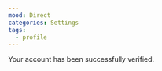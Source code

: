 ```yaml
---
mood: Direct
categories: Settings
tags:
  - profile
---
```

Your account has been successfully verified.